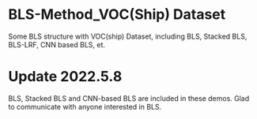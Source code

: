 # BLS-Method_VOC(Ship) Dataset
Some BLS structure with VOC(ship) Dataset, including BLS, Stacked BLS, BLS-LRF, CNN based BLS, et.

# Update 2022.5.8
BLS, Stacked BLS and CNN-based BLS are included in these demos.
Glad to communicate with anyone interested in BLS.
